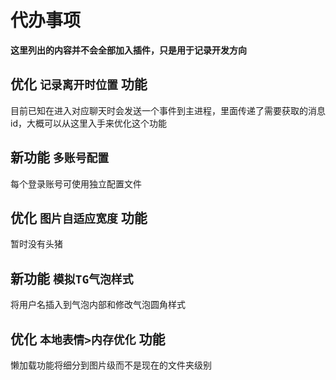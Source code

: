 # 代办事项

**这里列出的内容并不会全部加入插件，只是用于记录开发方向**

## 优化 `记录离开时位置` 功能

目前已知在进入对应聊天时会发送一个事件到主进程，里面传递了需要获取的消息id，大概可以从这里入手来优化这个功能

## 新功能 `多账号配置`

每个登录账号可使用独立配置文件

## 优化 `图片自适应宽度` 功能

暂时没有头猪

## 新功能 `模拟TG气泡样式`

将用户名插入到气泡内部和修改气泡圆角样式

## 优化 `本地表情>内存优化` 功能

懒加载功能将细分到图片级而不是现在的文件夹级别